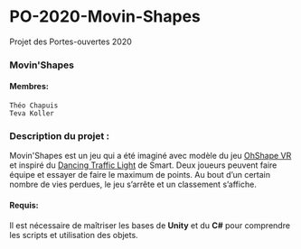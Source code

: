 # PO-2020-Movin-Shapes
Projet des Portes-ouvertes 2020

### Movin'Shapes

#### Membres: 
	Théo Chapuis
	Teva Koller
	
### Description du projet :
Movin'Shapes est un jeu qui a été imaginé avec modèle du jeu [OhShape VR](https://ohshapevr.com/) et inspiré du [Dancing Traffic Light](https://www.youtube.com/watch?v=SB_0vRnkeOk) de Smart. Deux joueurs peuvent faire équipe et essayer de faire le maximum de points. Au bout d’un certain nombre de vies perdues, le jeu s’arrête et un classement s’affiche.
  
#### Requis:
Il est nécessaire de maîtriser les bases de **Unity** et du **C#** pour comprendre les scripts et utilisation des objets.
